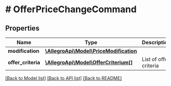 # # OfferPriceChangeCommand

## Properties

Name | Type | Description | Notes
------------ | ------------- | ------------- | -------------
**modification** | [**\AllegroApi\Model\PriceModification**](PriceModification.md) |  | [optional]
**offer_criteria** | [**\AllegroApi\Model\OfferCriterium[]**](OfferCriterium.md) | List of offer criteria | [optional]

[[Back to Model list]](../../README.md#models) [[Back to API list]](../../README.md#endpoints) [[Back to README]](../../README.md)
